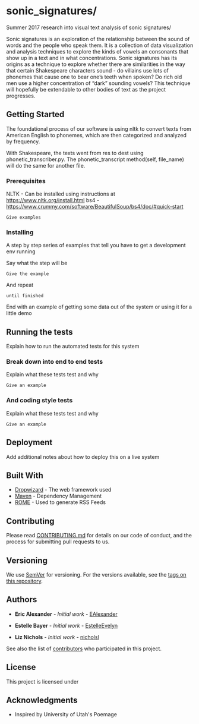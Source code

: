 # sonic_signatures/
Summer 2017 research into visual text analysis of sonic signatures/

Sonic signatures is an exploration of the relationship between the sound of words and the people who speak them.
It is a collection of data visualization and analysis techniques to explore the kinds of vowels an consonants that show up in a text and in what concentrations.
Sonic signatures has its origins as a technique to explore whether there are similarities in the way that certain Shakespeare characters sound - do villains use lots of phonemes that cause one to bear one’s teeth when spoken? Do rich old men use a higher concentration of “dark” sounding vowels? 
This technique will hopefully be extendable to other bodies of text as the project progresses.

## Getting Started

The foundational process of our software is using nltk to convert texts from American English to phonemes, which are then categorized and analyzed by frequency. 

With Shakespeare, the texts went from res to dest using phonetic_transcriber.py. The phonetic_transcript method(self, file_name) will do the same for another file.

### Prerequisites

NLTK - Can be installed using instructions at https://www.nltk.org/install.html
bs4 - https://www.crummy.com/software/BeautifulSoup/bs4/doc/#quick-start

```
Give examples
```

### Installing

A step by step series of examples that tell you have to get a development env running

Say what the step will be

```
Give the example
```

And repeat

```
until finished
```

End with an example of getting some data out of the system or using it for a little demo

## Running the tests

Explain how to run the automated tests for this system

### Break down into end to end tests

Explain what these tests test and why

```
Give an example
```

### And coding style tests

Explain what these tests test and why

```
Give an example
```

## Deployment

Add additional notes about how to deploy this on a live system

## Built With

* [Dropwizard](http://www.dropwizard.io/1.0.2/docs/) - The web framework used
* [Maven](https://maven.apache.org/) - Dependency Management
* [ROME](https://rometools.github.io/rome/) - Used to generate RSS Feeds

## Contributing

Please read [CONTRIBUTING.md](https://gist.github.com/PurpleBooth/b24679402957c63ec426) for details on our code of conduct, and the process for submitting pull requests to us.

## Versioning

We use [SemVer](http://semver.org/) for versioning. For the versions available, see the [tags on this repository](https://github.com/your/project/tags). 

## Authors

* **Eric Alexander** - *Initial work* - [EAlexander](https://github.com/EAlexander)

* **Estelle Bayer** - *Initial work* - [EstelleEvelyn](https://github.com/EstelleEvelyn)
* **Liz Nichols** - *Initial work* - [nicholsl](https://github.com/nicholsl)

See also the list of [contributors](https://github.com/your/project/contributors) who participated in this project.

## License

This project is licensed under

## Acknowledgments

* Inspired by University of Utah's Poemage